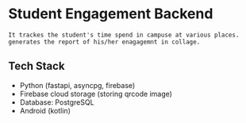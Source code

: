 # Student Engagement Backend
    It trackes the student's time spend in campuse at various places.
    generates the report of his/her enagagemnt in collage.


## Tech Stack
+ Python (fastapi, asyncpg, firebase)
+ Firebase cloud storage (storing qrcode image)
+ Database: PostgreSQL
+ Android (kotlin)
